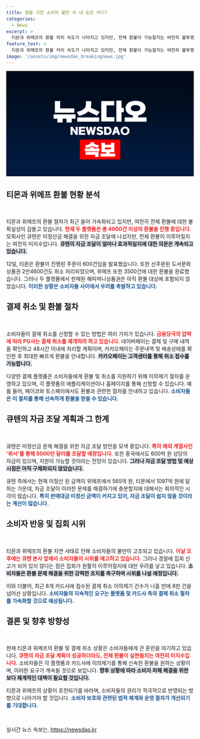 ```yaml
---
title: 환불 지연 소비자 불안 속 내 돈은 어디?
categories:
  - News
excerpt: >
  티몬과 위메프의 환불 처리 속도가 나아지고 있지만, 전체 환불이 가능할지는 여전히 불투명하다. 큐텐이 자금 조달에 나섰으나, 미정산금 해결에는 역부족이라는 우려가 지속되고 있다. 소비자들은 결제 취소 이의제기에 나섰고, 피해자 시위도 예정돼 있다.
feature_text: >
  티몬과 위메프의 환불 처리 속도가 나아지고 있지만, 전체 환불이 가능할지는 여전히 불투명하다. 큐텐이 자금 조달에 나섰으나, 미정산금 해결에는 역부족이라는 우려가 지속되고 있다. 소비자들은 결제 취소 이의제기에 나섰고, 피해자 시위도 예정돼 있다.
image: '/assets/img/newsdao_breakingnews.jpg'
---
```


<p><img src="/assets/img/newsdao_breakingnews.jpg" alt="cryptoinkorea 속보" /></p>

<h2 data-ke-size="size26">티몬과 위메프 환불 현황 분석</h2>

<p data-ke-size="size16">&nbsp;</p>

<p>티몬과 위메프의 환불 절차가 최근 들어 가속화되고 있지만, 여전히 전체 환불에 대한 불확실성이 감돌고 있습니다. <b><span style="color: #ee2323;">현재 두 플랫폼은 총 4000건 이상의 환불을 진행 중입니다.</span></b> 모회사인 큐텐은 미정산금 해결을 위한 자금 조달에 나섰지만, 전체 환불이 이루어질지는 여전히 미지수입니다. <b><span style="background-color: #21538527;">큐텐의 자금 조달이 얼마나 효과적일지에 대한 의문은 계속되고 있습니다.</span></b> </p>

<p>12일, 티몬은 환불이 진행된 주문이 600건임을 발표했습니다. 또한 선주문된 도서문화상품권 2만4600건도 취소 처리되었으며, 위메프 또한 3500건에 대한 환불을 완료했습니다. 그러나 두 플랫폼에서 판매된 해피머니상품권은 아직 환불 대상에 포함되지 않았습니다. <b><span style="color: #1a5490;">이러한 상황은 소비자들 사이에서 우려를 촉발하고 있습니다.</span></b></p>

<h2 data-ke-size="size26">결제 취소 및 환불 절차</h2>

<p data-ke-size="size16">&nbsp;</p>

<p>소비자들이 결제 취소를 신청할 수 있는 방법은 여러 가지가 있습니다. <b><span style="color: #ee2323;">금융당국의 압박에 따라 PG사는 결제 취소를 재개하려 하고 있습니다.</span></b> 네이버페이는 결제 및 구매 내역을 확인하고 48시간 이내에 처리할 계획이며, 카카오페이는 주문내역 및 배송상태를 확인한 후 최대한 빠르게 환불을 안내합니다. <b><span style="background-color: #21538527;">카카오페이는 고객센터를 통해 취소 접수를 가능합니다.</span></b></p>

<p>다양한 결제 플랫폼은 소비자들에게 환불 및 취소를 지원하기 위해 이의제기 절차를 운영하고 있으며, 각 플랫폼의 애플리케이션이나 홈페이지를 통해 신청할 수 있습니다. 예를 들어, 페이코와 토스페이에서도 환불과 관련한 절차를 안내하고 있습니다. <b><span style="color: #1a5490;">소비자들은 이 절차를 통해 신속하게 환불을 받을 수 있습니다.</span></b></p>

<h2 data-ke-size="size26">큐텐의 자금 조달 계획과 그 한계</h2>

<p data-ke-size="size16">&nbsp;</p>

<p>큐텐은 미정산금 문제 해결을 위한 자금 조달 방안을 모색 중입니다. <b><span style="color: #ee2323;">특히 해외 계열사인 '위시'를 통해 5000만 달러를 조달할 예정입니다.</span></b> 또한 중국에서도 600억 원 상당의 자금이 있으며, 지원이 가능할 것이라는 전망이 있습니다. <b><span style="background-color: #21538527;">그러나 자금 조달 방법 및 예상 시점은 아직 구체화되지 않았습니다.</span></b> </p>

<p>큐텐 측에서는 현재 미정산 된 금액이 위메프에서 565억 원, 티몬에서 1097억 원에 달하는 가운데, 자금 조달이 이러한 문제를 해결하기에 충분할지에 대해서는 회의적인 시각이 많습니다. <b><span style="color: #1a5490;">특히 판매대금 미정산 금액이 커지고 있어, 자금 조달이 쉽지 않을 것이라는 계산이 많습니다.</span></b></p>

<h2 data-ke-size="size26">소비자 반응 및 집회 시위</h2>

<p data-ke-size="size16">&nbsp;</p>

<p>티몬과 위메프의 환불 지연 사태로 인해 소비자들의 불만이 고조되고 있습니다. <b><span style="color: #ee2323;">이날 오후에는 큐텐 본사 앞에서 소비자들이 시위를 예고하고 있습니다.</span></b> 그러나 경찰에 집회 신고가 되어 있지 않다는 점은 집회가 원활히 이루어질지에 대한 우려를 낳고 있습니다. <b><span style="background-color: #21538527;">소비자들은 환불 문제 해결을 위한 강력한 조치를 촉구하며 시위를 나설 예정입니다.</span></b></p>

<p>이와 더불어, 최근 8개 카드사에 접수된 결제 취소 이의제기 건수가 나흘 만에 8만 건을 넘어선 상황입니다. <b><span style="color: #1a5490;">소비자들의 지속적인 요구는 플랫폼 및 카드사 측의 결제 취소 절차를 가속화할 것으로 예상됩니다.</span></b></p>

<h2 data-ke-size="size26">결론 및 향후 방향성</h2>

<p data-ke-size="size16">&nbsp;</p>

<p>현재 티몬과 위메프의 환불 및 결제 취소 상황은 소비자들에게 큰 혼란을 야기하고 있습니다. <b><span style="color: #ee2323;">큐텐의 자금 조달 계획이 성공하더라도, 전체 환불이 실현될지는 여전히 미지수입니다.</span></b> 소비자들은 각 플랫폼과 카드사에 이의제기를 통해 신속한 환불을 원하는 상황이며, 이러한 요구가 계속될 것으로 보입니다. <b><span style="background-color: #21538527;">향후 상황에 따라 소비자 피해 해결을 위한 보다 체계적인 대책이 필요할 것입니다.</span></b></p>

<p>티몬과 위메프의 상황이 호전되기를 바라며, 소비자들의 권리가 적극적으로 반영되는 방향으로 나아가야 할 것입니다. <b><span style="color: #1a5490;">소비자 보호와 관련된 법적 체계와 운영 절차가 개선되기를 기대합니다.</span></b></p>

<p data-ke-size="size16">&nbsp;</p>
실시간 뉴스 속보는, <a href="https://newsdao.kr" rel="dofollow">https://newsdao.kr</a>



